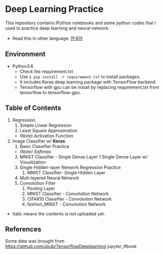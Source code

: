 # Deep Learning Practice

This repository contains IPython notebooks and some python codes that I used to practice deep learning and neural network.

* Read this in other language: [한국어](README.ko.md)

## Environment
- Python3.6
    - Check the requirement.txt
    - Use ``` $ pip install -r requirement.txt ``` to install packages.
    - It includes Keras deep learning package with TensorFlow backend.
    - Tensorflow with gpu can be install by replacing requirement.txt from tensorflow to tensorflow-gpu.

## Table of Contents
1. Regression
    1. Simple Linear Regression
    2. Least Square Approximation
    - (Note) Activation Function
2. Image Classifier w/ __Keras__
    1. Basic Classifier Practice
    - _(Note) Softmax_
    2. MNIST Classifier - Single Dense Layer
        1 Single Dense Layer w/ Visualization
    3. Single Hidden-layer Network Regression Practice
        1. MNIST Classifier- Single Hidden Layer
    4. Mult-layered Neural Network
    5. Convolution Filter
        1. Pooling Layer
        2. MNIST Classifier - Convolution Network
        3. CIFAR10 Classifier - Convolution Network
        4. fashion_MINST - Convolution Network
        
* Italic means the contents is not uploaded yet.

## References
Some data was brought from https://github.com/Jpub/TensorflowDeeplearning jupyter_tfbook

